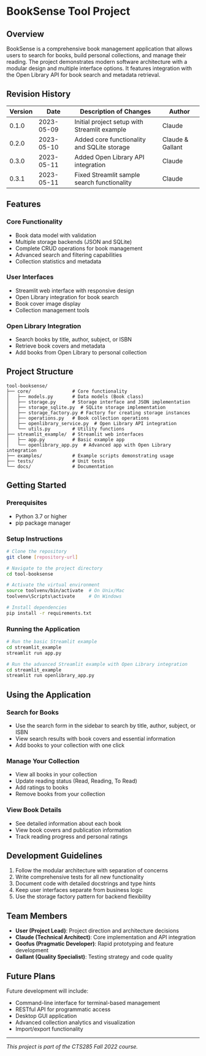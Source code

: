 # BookSense Tool Project

## Overview
BookSense is a comprehensive book management application that allows users to search for books, build personal collections, and manage their reading. The project demonstrates modern software architecture with a modular design and multiple interface options. It features integration with the Open Library API for book search and metadata retrieval.

## Revision History

| Version | Date       | Description of Changes                       | Author            |
|---------|------------|--------------------------------------------|-------------------|
| 0.1.0   | 2023-05-09 | Initial project setup with Streamlit example | Claude           |
| 0.2.0   | 2023-05-10 | Added core functionality and SQLite storage  | Claude & Gallant |
| 0.3.0   | 2023-05-11 | Added Open Library API integration          | Claude           |
| 0.3.1   | 2023-05-11 | Fixed Streamlit sample search functionality  | Claude           |

## Features

### Core Functionality
- Book data model with validation
- Multiple storage backends (JSON and SQLite)
- Complete CRUD operations for book management
- Advanced search and filtering capabilities
- Collection statistics and metadata

### User Interfaces
- Streamlit web interface with responsive design
- Open Library integration for book search
- Book cover image display
- Collection management tools

### Open Library Integration
- Search books by title, author, subject, or ISBN
- Retrieve book covers and metadata
- Add books from Open Library to personal collection

## Project Structure

```
tool-booksense/
├── core/               # Core functionality
│   ├── models.py       # Data models (Book class)
│   ├── storage.py      # Storage interface and JSON implementation
│   ├── storage_sqlite.py  # SQLite storage implementation
│   ├── storage_factory.py # Factory for creating storage instances
│   ├── operations.py   # Book collection operations
│   ├── openlibrary_service.py  # Open Library API integration
│   └── utils.py        # Utility functions
├── streamlit_example/  # Streamlit web interfaces
│   ├── app.py          # Basic example app
│   └── openlibrary_app.py  # Advanced app with Open Library integration
├── examples/           # Example scripts demonstrating usage
├── tests/              # Unit tests
└── docs/               # Documentation
```

## Getting Started

### Prerequisites
- Python 3.7 or higher
- pip package manager

### Setup Instructions
```bash
# Clone the repository
git clone [repository-url]

# Navigate to the project directory
cd tool-booksense

# Activate the virtual environment
source toolvenv/bin/activate  # On Unix/Mac
toolvenv\Scripts\activate     # On Windows

# Install dependencies
pip install -r requirements.txt
```

### Running the Application
```bash
# Run the basic Streamlit example
cd streamlit_example
streamlit run app.py

# Run the advanced Streamlit example with Open Library integration
cd streamlit_example
streamlit run openlibrary_app.py
```

## Using the Application

### Search for Books
- Use the search form in the sidebar to search by title, author, subject, or ISBN
- View search results with book covers and essential information
- Add books to your collection with one click

### Manage Your Collection
- View all books in your collection
- Update reading status (Read, Reading, To Read)
- Add ratings to books
- Remove books from your collection

### View Book Details
- See detailed information about each book
- View book covers and publication information
- Track reading progress and personal ratings

## Development Guidelines

1. Follow the modular architecture with separation of concerns
2. Write comprehensive tests for all new functionality
3. Document code with detailed docstrings and type hints
4. Keep user interfaces separate from business logic
5. Use the storage factory pattern for backend flexibility

## Team Members

- **User (Project Lead)**: Project direction and architecture decisions
- **Claude (Technical Architect)**: Core implementation and API integration
- **Goofus (Pragmatic Developer)**: Rapid prototyping and feature development
- **Gallant (Quality Specialist)**: Testing strategy and code quality

## Future Plans

Future development will include:
- Command-line interface for terminal-based management
- RESTful API for programmatic access
- Desktop GUI application
- Advanced collection analytics and visualization
- Import/export functionality

---

*This project is part of the CTS285 Fall 2022 course.*